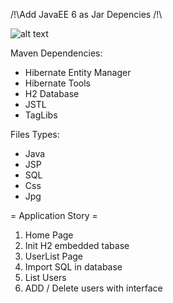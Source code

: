 /!\Add JavaEE 6 as Jar Depencies /!\

![alt text](https://imgur.com/xcIVaWQ)

Maven Dependencies:
* Hibernate Entity Manager
* Hibernate Tools
* H2 Database
* JSTL
* TagLibs

Files Types:
* Java
* JSP
* SQL
* Css
* Jpg

= Application Story =
1. Home Page
2. Init H2 embedded tabase
2. UserList Page
3. Import SQL in database
4. List Users
5. ADD / Delete users with interface
